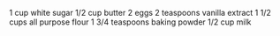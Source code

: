 1 cup white sugar
1/2 cup butter
2 eggs
2 teaspoons vanilla extract
1 1/2 cups all purpose flour
1 3/4 teaspoons baking powder
1/2 cup milk